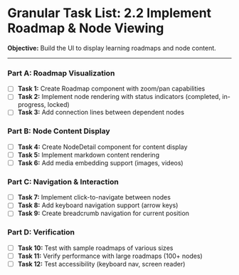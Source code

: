 # Granular Task List: 2.2 Implement Roadmap & Node Viewing

**Objective:** Build the UI to display learning roadmaps and node content.

---

### Part A: Roadmap Visualization
- [ ] **Task 1:** Create Roadmap component with zoom/pan capabilities
- [ ] **Task 2:** Implement node rendering with status indicators (completed, in-progress, locked)
- [ ] **Task 3:** Add connection lines between dependent nodes

### Part B: Node Content Display
- [ ] **Task 4:** Create NodeDetail component for content display
- [ ] **Task 5:** Implement markdown content rendering
- [ ] **Task 6:** Add media embedding support (images, videos)

### Part C: Navigation & Interaction
- [ ] **Task 7:** Implement click-to-navigate between nodes
- [ ] **Task 8:** Add keyboard navigation support (arrow keys)
- [ ] **Task 9:** Create breadcrumb navigation for current position

### Part D: Verification
- [ ] **Task 10:** Test with sample roadmaps of various sizes
- [ ] **Task 11:** Verify performance with large roadmaps (100+ nodes)
- [ ] **Task 12:** Test accessibility (keyboard nav, screen reader)